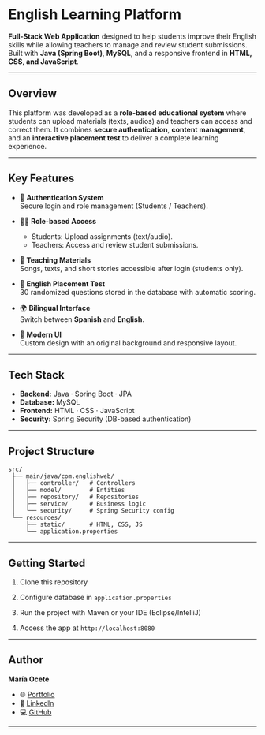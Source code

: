 # English Learning Platform

**Full-Stack Web Application** designed to help students improve their
English skills while allowing teachers to manage and review student
submissions.  
Built with **Java (Spring Boot)**, **MySQL**, and a responsive frontend
in **HTML, CSS, and JavaScript**.

------------------------------------------------------------------------

## Overview

This platform was developed as a **role-based educational system** where
students can upload materials (texts, audios) and teachers can access
and correct them.
It combines **secure authentication**, **content management**, and an
**interactive placement test** to deliver a complete learning
experience.

------------------------------------------------------------------------

## Key Features
-   🔐 **Authentication System**\
    Secure login and role management (Students / Teachers).

-   👩‍🏫 **Role-based Access**

    -   Students: Upload assignments (text/audio).
    -   Teachers: Access and review student submissions.

-   📖 **Teaching Materials**\
    Songs, texts, and short stories accessible after login (students only).

-   📝 **English Placement Test**\
    30 randomized questions stored in the database with automatic
    scoring.

-   🌍 **Bilingual Interface**\
    Switch between **Spanish** and **English**.

-   🎨 **Modern UI**\
    Custom design with an original background and responsive layout.

------------------------------------------------------------------------

## Tech Stack

-   **Backend:** Java · Spring Boot · JPA
-   **Database:** MySQL
-   **Frontend:** HTML · CSS · JavaScript
-   **Security:** Spring Security (DB-based authentication)

------------------------------------------------------------------------

## Project Structure

    src/
     ├── main/java/com.englishweb/
     │   ├── controller/   # Controllers
     │   ├── model/        # Entities
     │   ├── repository/   # Repositories
     │   ├── service/      # Business logic
     │   └── security/     # Spring Security config
     └── resources/
         ├── static/       # HTML, CSS, JS
         └── application.properties

------------------------------------------------------------------------

## Getting Started

1.  Clone this repository

2.  Configure database in `application.properties`

3.  Run the project with Maven or your IDE (Eclipse/IntelliJ)

4.  Access the app at `http://localhost:8080`


------------------------------------------------------------------------

## Author

**María Ocete**
- 🌐 [Portfolio](https://mariaocete.com)
- 💼 [LinkedIn](https://www.linkedin.com/in/maria-ocete-martin/)
- 💻 [GitHub](https://github.com/MariaOcete)

------------------------------------------------------------------------
